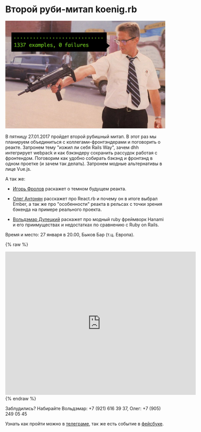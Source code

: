 # Второй руби-митап koenig.rb

![image](https://raw.githubusercontent.com/r00takaspin/koenig-rb/master/7-8CwCwC_Mk.jpg)

В пятницу 27.01.2017 пройдет второй рубишный митап. В этот раз мы планируем объединиться с коллегами-фронтэндерами и поговорить о реакте. Затронем тему "изжил ли себя Rails Way", зачем dhh интегрирует webpack и как бэкэндеру сохранить рассудок работая с фронтендом. Поговорим как удобно собирать бэкэнд и фронтэнд в одном проетке (и зачем так делать). Затронем модные альтернативы в лице Vue.js.

А так же:

- [Игорь Фролов](https://www.facebook.com/igorfroloff) раскажет о темном будущем реакта.

-  [Олег Антонян](https://www.facebook.com/profile.php?id=100005362953409) расскажет про React.rb и почему он в итоге выбрал Ember, а так же про "особенности" реакта в рельсах с точки зрения бэкенда на примере реального проекта.

-  [Вольдэмар Дулецкий](https://www.facebook.com/voldemar.duletskiy) раскажет про модный ruby фреймворк Hanami и его приимуществах и недостатках по сравнению с Ruby on Rails.

Время и место: 27 января в 20.00, Быков Бар (т.ц. Европа).

{% raw %}
<iframe src="https://www.google.com/maps/embed?pb=!1m18!1m12!1m3!1d2304.491688296194!2d20.496703715890646!3d54.71856568028939!2m3!1f0!2f0!3f0!3m2!1i1024!2i768!4f13.1!3m3!1m2!1s0x46e316022551de81%3A0xcb3dc3773bcaca9!2z0JHRi9C60L7QsiDQkdCQ0KA!5e0!3m2!1sru!2sru!4v1485284134547" width="600" height="450" frameborder="0" style="border:0" allowfullscreen></iframe>
{% endraw %}

Заблудились? Набирайте Вольдэмар: +7 (921) 616 39 37, Олег: +7 (905) 249 05 45

Узнать как пройти можно в [телеграме](https://t.me/joinchat/AAAAAAuHZyPqNuzpdE3wwQ), так же есть событие в [фейсбуке](https://www.facebook.com/events/233467427062773/).
